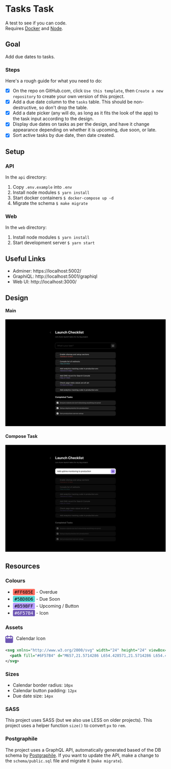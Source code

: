 # Tasks Task
A test to see if you can code.  
Requires [Docker](https://docker.com) and [Node](https://nodejs.org).

## Goal
Add due dates to tasks.

### Steps
Here's a rough guide for what you need to do:

- [X] On the repo on GitHub.com, click `Use this template`, then `Create a new 
  repository` to create your own version of this project.
- [X] Add a due date column to the `tasks` table. This should be non-destructive, so 
  don't drop the table.
- [X] Add a date picker (any will do, as long as it fits the look of the app) to the
  task input according to the design.
- [X] Display due dates on tasks as per the design, and have it change appearance 
  depending on whether it is upcoming, due soon, or late.
- [X] Sort active tasks by due date, then date created.

## Setup

### API
In the `api` directory:

1. Copy `.env.example` into `.env`
1. Install node modules `$ yarn install`
1. Start docker containers `$ docker-compose up -d`
1. Migrate the schema `$ make migrate`

### Web
In the `web` directory:

1. Install node modules `$ yarn install`
1. Start development server `$ yarn start`
  
## Useful Links

- Adminer: https://localhost:5002/
- GraphiQL: http://localhost:5001/graphiql
- Web UI: http://localhost:3000/

## Design

#### Main
![Main](./resources/Main.jpg)

#### Compose Task
![Compose Task](./resources/Compose%20Task.jpg)

## Resources
### Colours
- <span style="display:inline-block;margin-bottom:2px;font-family:SFMono-Regular,monospace;background:#FF6B5E;padding:2px 5px;border-radius:3px;color:#000">#FF6B5E</span> - Overdue
- <span style="display:inline-block;margin-bottom:2px;font-family:SFMono-Regular,monospace;background:#5BD8D6;padding:2px 5px;border-radius:3px;color:#000">#5BD8D6</span> - Due Soon
- <span style="display:inline-block;margin-bottom:2px;font-family:SFMono-Regular,monospace;background:#B59BFF;padding:2px 5px;border-radius:3px;color:#000">#B59BFF</span> - Upcoming / Button
- <span style="display:inline-block;margin-bottom:2px;font-family:SFMono-Regular,monospace;background:#6F57B4;padding:2px 5px;border-radius:3px;color:#fff">#6F57B4</span> - Icon

### Assets
<div style="display:flex">
  <svg xmlns="http://www.w3.org/2000/svg" width="24" height="24" viewBox="0 0 24 24" style="vertical-align:middle;margin:-1px 10px 0 0">
    <path fill="#6F57B4" d="M657,21.5714286 L654.428571,21.5714286 L654.428571,20.2857143 C654.428571,19.5756339 653.852938,19 653.142857,19 C652.432777,19 651.857143,19.5756339 651.857143,20.2857143 L651.857143,21.5714286 L644.142857,21.5714286 L644.142857,20.2857143 C644.142857,19.5756339 643.567223,19 642.857143,19 C642.147062,19 641.571429,19.5756339 641.571429,20.2857143 L641.571429,21.5714286 L639,21.5714286 C637.343929,21.573318 636.001889,22.9153576 636,24.5714286 L636,40 C636.001889,41.656071 637.343929,42.9981106 639,43 L657,43 C658.656071,42.9981106 659.998111,41.656071 660,40 L660,24.5714286 C659.998111,22.9153576 658.656071,21.573318 657,21.5714286 Z M638.571429,24.5714286 C638.571429,24.3347351 638.763307,24.1428571 639,24.1428571 L641.571429,24.1428571 L641.571429,25.4285714 C641.571429,26.1386518 642.147062,26.7142857 642.857143,26.7142857 C643.567223,26.7142857 644.142857,26.1386518 644.142857,25.4285714 L644.142857,24.1428571 L651.857143,24.1428571 L651.857143,25.4285714 C651.857143,26.1386518 652.432777,26.7142857 653.142857,26.7142857 C653.852938,26.7142857 654.428571,26.1386518 654.428571,25.4285714 L654.428571,24.1428571 L657,24.1428571 C657.236693,24.1428571 657.428571,24.3347351 657.428571,24.5714286 L657.428571,28 C657.428571,28.2366935 657.236693,28.4285714 657,28.4285714 L639,28.4285714 C638.763307,28.4285714 638.571429,28.2366935 638.571429,28 L638.571429,24.5714286 Z" transform="translate(-636 -19)"/>
  </svg>
  Calendar Icon
</div>

```svg
<svg xmlns="http://www.w3.org/2000/svg" width="24" height="24" viewBox="0 0 24 24">
  <path fill="#6F57B4" d="M657,21.5714286 L654.428571,21.5714286 L654.428571,20.2857143 C654.428571,19.5756339 653.852938,19 653.142857,19 C652.432777,19 651.857143,19.5756339 651.857143,20.2857143 L651.857143,21.5714286 L644.142857,21.5714286 L644.142857,20.2857143 C644.142857,19.5756339 643.567223,19 642.857143,19 C642.147062,19 641.571429,19.5756339 641.571429,20.2857143 L641.571429,21.5714286 L639,21.5714286 C637.343929,21.573318 636.001889,22.9153576 636,24.5714286 L636,40 C636.001889,41.656071 637.343929,42.9981106 639,43 L657,43 C658.656071,42.9981106 659.998111,41.656071 660,40 L660,24.5714286 C659.998111,22.9153576 658.656071,21.573318 657,21.5714286 Z M638.571429,24.5714286 C638.571429,24.3347351 638.763307,24.1428571 639,24.1428571 L641.571429,24.1428571 L641.571429,25.4285714 C641.571429,26.1386518 642.147062,26.7142857 642.857143,26.7142857 C643.567223,26.7142857 644.142857,26.1386518 644.142857,25.4285714 L644.142857,24.1428571 L651.857143,24.1428571 L651.857143,25.4285714 C651.857143,26.1386518 652.432777,26.7142857 653.142857,26.7142857 C653.852938,26.7142857 654.428571,26.1386518 654.428571,25.4285714 L654.428571,24.1428571 L657,24.1428571 C657.236693,24.1428571 657.428571,24.3347351 657.428571,24.5714286 L657.428571,28 C657.428571,28.2366935 657.236693,28.4285714 657,28.4285714 L639,28.4285714 C638.763307,28.4285714 638.571429,28.2366935 638.571429,28 L638.571429,24.5714286 Z" transform="translate(-636 -19)"/>
</svg>
```

### Sizes
- Calendar border radius: `10px`
- Calendar button padding: `12px`
- Due date size: `14px`

### SASS
This project uses SASS (but we also use LESS on older projects). This project 
uses a helper function `size()` to convert `px` to `rem`.

### Postgraphile
The project uses a GraphQL API, automatically generated based of the DB schema by [Postgraphile](https://www.graphile.org/postgraphile/). If you want to update the API, make a change to the `schema/public.sql` file and migrate it (`make migrate`).
